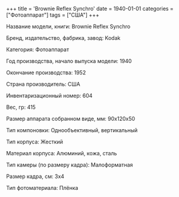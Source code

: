 +++
title = 'Brownie Reflex Synchro'
date = 1940-01-01
categories = ["Фотоаппарат"]
tags = ["США"]
+++

Название модели, книги: Brownie Reflex Synchro

Бренд, издательство, фабрика, завод: Kodak

Категория: Фотоаппарат

Год производства, начало выпуска модели: 1940

Окончание производства: 1952

Страна производитель: США

Инвентаризационный номер: 604

Вес, гр: 415

Размер аппарата  собранном виде, мм: 90x120x50

Тип компоновки: Однообъективный, вертикальный

Тип корпуса: Жесткий

Материал корпуса: Алюминий, кожа, сталь

Тип камеры (по размеру кадра): Малоформатная

Размер кадра, см: 3x4

Тип фотоматериала: Плёнка

